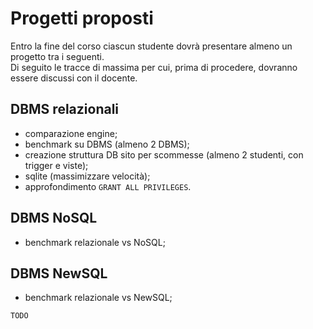 # Progetti proposti

Entro la fine del corso ciascun studente dovrà presentare almeno un progetto tra i seguenti.\
Di seguito le tracce di massima per cui, prima di procedere, dovranno essere discussi con il docente.  

## DBMS relazionali

- comparazione engine;
- benchmark su DBMS (almeno 2 DBMS);
- creazione struttura DB sito per scommesse (almeno 2 studenti, con trigger e viste);
- sqlite (massimizzare velocità);
- approfondimento `GRANT ALL PRIVILEGES`.

## DBMS NoSQL

- benchmark relazionale vs NoSQL;

## DBMS NewSQL

- benchmark relazionale vs NewSQL;

`TODO`
